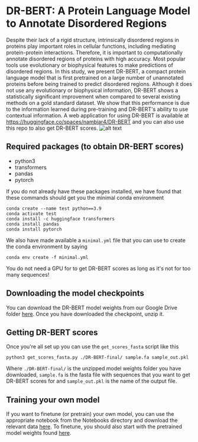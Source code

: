 # DR-BERT: A Protein Language Model to Annotate Disordered Regions

Despite their lack of a rigid structure, intrinsically disordered regions in proteins play important roles in cellular functions, including mediating protein-protein interactions. Therefore, it is important to computationally annotate disordered regions of proteins with high accuracy. Most popular tools use evolutionary or biophysical features to make predictions of disordered regions. In this study, we present DR-BERT, a compact protein language model that is first pretrained on a large number of unannotated proteins before being trained to predict disordered regions. Although it does not use any evolutionary or biophysical information, DR-BERT shows a statistically significant improvement when compared to several existing methods on a gold standard dataset. We show that this performance is due to the information learned during pre-training and DR-BERT's ability to use contextual information. A web application for using DR-BERT is available at https://huggingface.co/spaces/nambiar4/DR-BERT and you can also use this repo to also get DR-BERT scores. ![alt text](https://nambiar4.web.illinois.edu/src/rnap.gif "Logo Title Text 1")

## Required packages (to obtain DR-BERT scores)
* python3
* transformers
* pandas
* pytorch

If you do not already have these packages installed, we have found that these commands should get you the minimal conda environment
```shell
conda create --name test python==3.9
conda activate test
conda install -c huggingface transformers
conda install pandas
conda install pytorch
```
We also have made available a `minimal.yml` file that you can use to create the conda environment by saying
```shell
conda env create -f minimal.yml
```
You do not need a GPU for to get DR-BERT scores as long as it's not for too many sequences!

## Downloading the model checkpoints
You can download the DR-BERT model weights from our Google Drive folder [here](https://drive.google.com/drive/folders/1hMAnXaPrK9HPzcC0RZ5d7zsw3IXN910f?usp=sharing). Once you have downloaded the checkpoint, unzip it.

## Getting DR-BERT scores
Once you're all set up you can use the `get_scores_fasta` script like this
```shell
python3 get_scores_fasta.py ./DR-BERT-final/ sample.fa sample_out.pkl
 ```
 Where `./DR-BERT-final/` is the unzipped model weights folder you have downloaded, `sample.fa` is the fasta file with sequences that you want to get DR-BERT scores for and `sample_out.pkl` is the name of the output file.

## Training your own model
If you want to finetune (or pretrain) your own model, you can use the appropriate notebook from the Notebooks directory and download the relevant data [here](https://drive.google.com/drive/folders/1tCZc6nNpk9hATftKIw5QF4wfoGomV0wd?usp=sharing). To finetune, you should also start with the pretrained model weights found [here](https://drive.google.com/drive/folders/1hMAnXaPrK9HPzcC0RZ5d7zsw3IXN910f?usp=sharing).
